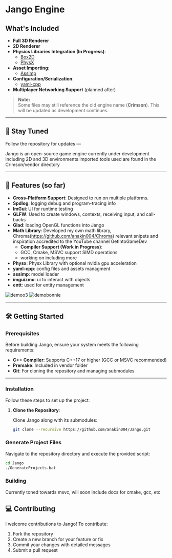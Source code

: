 
# Jango Engine 

## What's Included
- **Full 3D Renderer** 
- **2D Renderer**
- **Physics Libraries Integration (In Progress)**:
  - [Box2D](https://box2d.org/)
  - [PhysX](https://github.com/NVIDIAGameWorks/PhysX)
- **Asset Importing**:
  - [Assimp](https://github.com/assimp/assimp)
- **Configuration/Serialization**:
  - [yaml-cpp](https://github.com/jbeder/yaml-cpp)
- **Multiplayer Networking Support** (planned after)

> **Note:**  
> Some files may still reference the old engine name (**Crimson**). This will be updated as development continues.

---

## 📢 Stay Tuned
Follow the repository for updates —  

Jango is an open-source game engine currently under development including 2D and 3D environments
imported tools used are found in the Crimson/vendor directory

---

## 🚀 Features (so far)

- **Cross-Platform Support**: Designed to run on multiple platforms.
- **Spdlog**: logging debug and program-tracing info
- **ImGui**: UI for runtime testing
- **GLFW**: Used to create windows, contexts, receiving input, and call-backs
- **Glad**: loading OpenGL functions into Jango
- **Math Library**: Developed my own math library, Chroma(https://github.com/anakin004/Chroma)
  relevant snipets and inspiration accredited to the YouTube channel GetIntoGameDev
  - **Compiler Support (Work in Progress)**: 
  - GCC, Cmake, MSVC support SIMD operations
  - working on including more
- **Physx**: Physx Library with optional nvidia gpu acceleration
- **yaml-cpp**: config files and assets managment
- **assimp**: model loader
- **imguizmo**: ui to interact with objects
- **entt**: used for entity management





![demoo3](https://github.com/user-attachments/assets/2a36ba50-847e-4a23-84b6-29af4efa2b2f)
![demobonnie](https://github.com/user-attachments/assets/af94219a-d3e7-4e6a-a7ab-1f6dcc44b066)




---

## 🛠️ Getting Started

### Prerequisites
Before building Jango, ensure your system meets the following requirements:

- **C++ Compiler**: Supports C++17 or higher (GCC or MSVC recommended)
- **Premake**: Included in vendor folder
- **Git**: For cloning the repository and managing submodules

---

### Installation

Follow these steps to set up the project:

1. **Clone the Repository**:

   Clone Jango along with its submodules:
   ```bash
   git clone --recursive https://github.com/anakin004/Jango.git

### Generate Project Files

Navigate to the repository directory and execute the provided script:  
```bash
cd Jango
./GenerateProjects.bat
```
### Building

Currently toned towards msvc, 
will soon include docs for cmake, gcc, etc


## 💻 Contributing

I welcome contributions to Jango! To contribute:  
1. Fork the repository 
2. Create a new branch for your feature or fix
3. Commit your changes with detailed messages
4. Submit a pull request  
